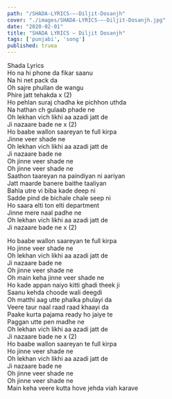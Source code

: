 ```yaml
---
path: "/SHADA-LYRICS-–-Diljit-Dosanjh"
cover: "./images/SHADA-LYRICS-–-Diljit-Dosanjh.jpg"
date: "2020-02-01"
title: "SHADA LYRICS – Diljit Dosanjh"
tags: ['punjabi', 'song']
published: truea
---
```

  
Shada Lyrics  
Ho na hi phone da fikar saanu  
Na hi net pack da  
Oh sajre phullan de wangu  
Phire jatt tehakda x (2)  
Ho pehlan suraj chadha ke pichhon uthda  
Na hathan ch gulaab phade ne  
Oh lekhan vich likhi aa azadi jatt de  
Ji nazaare bade ne x (2)  
Ho baabe wallon saareyan te full kirpa  
Jinne veer shade ne  
Oh lekhan vich likhi aa azadi jatt de  
Ji nazaare bade ne  
Oh jinne veer shade ne  
Oh jinne veer shade ne  
Saathon taareyan na paindiyan ni aariyan  
Jatt maarde banere baithe taaliyan  
Bahla utre vi biba kade deep ni  
Sadde pind de bichale chale seep ni  
Ho saara elti ton elti department  
Jinne mere naal padhe ne  
Oh lekhan vich likhi aa azadi jatt de  
Ji nazaare bade ne x (2)  
  
  
  
  
  
  
Ho baabe wallon saareyan te full kirpa  
Ho jinne veer shade ne  
Oh lekhan vich likhi aa azadi jatt de  
Ji nazaare bade ne  
Oh jinne veer shade ne  
Oh main keha jinne veer shade ne  
Ho kade appan naiyo kitti ghadi theek ji  
Saanu kehda choode wali deegdi  
Oh matthi aag utte phalka phulayi da  
Veere taur naal raad raad khaayi da  
Paake kurta pajama ready ho jaiye te  
Paggan utte pen madhe ne  
Oh lekhan vich likhi aa azadi jatt de  
Ji nazaare bade ne x (2)  
Ho baabe wallon saareyan te full kirpa  
Ho jinne veer shade ne  
Oh lekhan vich likhi aa azadi jatt de  
Ji nazaare bade ne  
Oh jinne veer shade ne  
Oh jinne veer shade ne  
Main keha veere kutta hove jehda viah karave  
